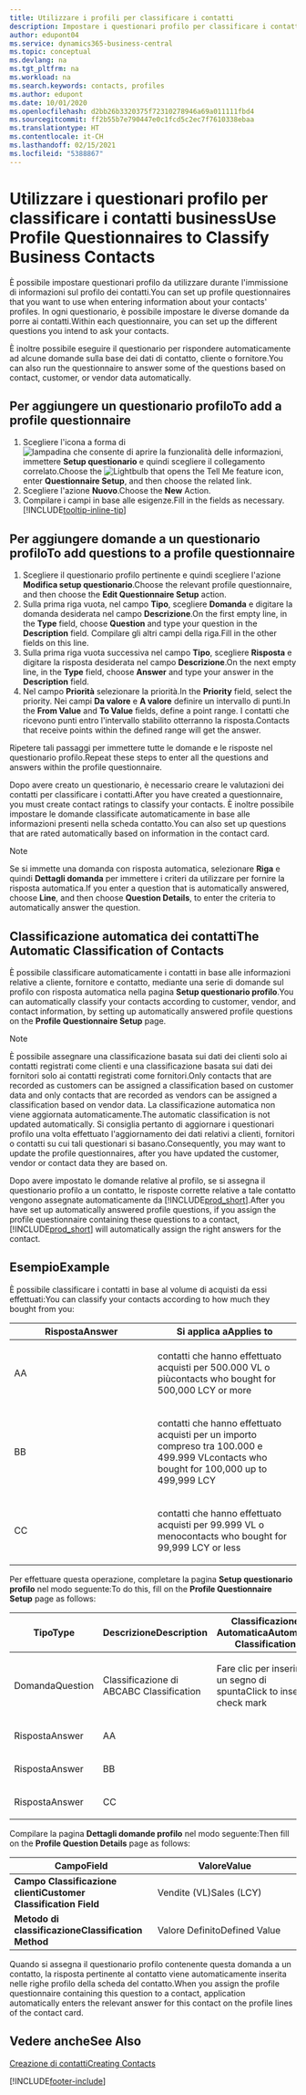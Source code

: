 ```yaml
---
title: Utilizzare i profili per classificare i contatti
description: Impostare i questionari profilo per classificare i contatti business
author: edupont04
ms.service: dynamics365-business-central
ms.topic: conceptual
ms.devlang: na
ms.tgt_pltfrm: na
ms.workload: na
ms.search.keywords: contacts, profiles
ms.author: edupont
ms.date: 10/01/2020
ms.openlocfilehash: d2bb26b3320375f72310278946a69a011111fbd4
ms.sourcegitcommit: ff2b55b7e790447e0c1fcd5c2ec7f7610338ebaa
ms.translationtype: HT
ms.contentlocale: it-CH
ms.lasthandoff: 02/15/2021
ms.locfileid: "5388867"
---
```

# <a name="use-profile-questionnaires-to-classify-business-contacts"></a><span data-ttu-id="019a1-103">Utilizzare i questionari profilo per classificare i contatti business</span><span class="sxs-lookup"><span data-stu-id="019a1-103">Use Profile Questionnaires to Classify Business Contacts</span></span>
<span data-ttu-id="019a1-104">È possibile impostare questionari profilo da utilizzare durante l'immissione di informazioni sul profilo dei contatti.</span><span class="sxs-lookup"><span data-stu-id="019a1-104">You can set up profile questionnaires that you want to use when entering information about your contacts' profiles.</span></span> <span data-ttu-id="019a1-105">In ogni questionario, è possibile impostare le diverse domande da porre ai contatti.</span><span class="sxs-lookup"><span data-stu-id="019a1-105">Within each questionnaire, you can set up the different questions you intend to ask your contacts.</span></span>  

<span data-ttu-id="019a1-106">È inoltre possibile eseguire il questionario per rispondere automaticamente ad alcune domande sulla base dei dati di contatto, cliente o fornitore.</span><span class="sxs-lookup"><span data-stu-id="019a1-106">You can also run the questionnaire to answer some of the questions based on contact, customer, or vendor data automatically.</span></span>  

## <a name="to-add-a-profile-questionnaire"></a><span data-ttu-id="019a1-107">Per aggiungere un questionario profilo</span><span class="sxs-lookup"><span data-stu-id="019a1-107">To add a profile questionnaire</span></span>
1.  <span data-ttu-id="019a1-108">Scegliere l'icona a forma di ![lampadina che consente di aprire la funzionalità delle informazioni](media/ui-search/search_small.png "Informazioni sull'operazione che si desidera eseguire"), immettere **Setup questionario** e quindi scegliere il collegamento correlato.</span><span class="sxs-lookup"><span data-stu-id="019a1-108">Choose the ![Lightbulb that opens the Tell Me feature](media/ui-search/search_small.png "Tell me what you want to do") icon, enter **Questionnaire Setup**, and then choose the related link.</span></span>  
2.  <span data-ttu-id="019a1-109">Scegliere l'azione **Nuovo**.</span><span class="sxs-lookup"><span data-stu-id="019a1-109">Choose the **New** Action.</span></span>  
3.  <span data-ttu-id="019a1-110">Compilare i campi in base alle esigenze.</span><span class="sxs-lookup"><span data-stu-id="019a1-110">Fill in the fields as necessary.</span></span> [!INCLUDE[tooltip-inline-tip](includes/tooltip-inline-tip_md.md)]  

## <a name="to-add-questions-to-a-profile-questionnaire"></a><span data-ttu-id="019a1-111">Per aggiungere domande a un questionario profilo</span><span class="sxs-lookup"><span data-stu-id="019a1-111">To add questions to a profile questionnaire</span></span>
1.  <span data-ttu-id="019a1-112">Scegliere il questionario profilo pertinente e quindi scegliere l'azione **Modifica setup questionario**.</span><span class="sxs-lookup"><span data-stu-id="019a1-112">Choose the relevant profile questionnaire, and then choose the **Edit Questionnaire Setup** action.</span></span>  
2.  <span data-ttu-id="019a1-113">Sulla prima riga vuota, nel campo **Tipo**, scegliere **Domanda** e digitare la domanda desiderata nel campo **Descrizione**.</span><span class="sxs-lookup"><span data-stu-id="019a1-113">On the first empty line, in the **Type** field, choose **Question** and type your question in the **Description** field.</span></span> <span data-ttu-id="019a1-114">Compilare gli altri campi della riga.</span><span class="sxs-lookup"><span data-stu-id="019a1-114">Fill in the other fields on this line.</span></span>  
3.  <span data-ttu-id="019a1-115">Sulla prima riga vuota successiva nel campo **Tipo**, scegliere **Risposta** e digitare la risposta desiderata nel campo **Descrizione**.</span><span class="sxs-lookup"><span data-stu-id="019a1-115">On the next empty line, in the **Type** field, choose **Answer** and type your answer in the **Description** field.</span></span>  
4.  <span data-ttu-id="019a1-116">Nel campo **Priorità** selezionare la priorità.</span><span class="sxs-lookup"><span data-stu-id="019a1-116">In the **Priority** field, select the priority.</span></span> <span data-ttu-id="019a1-117">Nei campi **Da valore** e **A valore** definire un intervallo di punti.</span><span class="sxs-lookup"><span data-stu-id="019a1-117">In the **From Value** and **To Value** fields, define a point range.</span></span> <span data-ttu-id="019a1-118">I contatti che ricevono punti entro l'intervallo stabilito otterranno la risposta.</span><span class="sxs-lookup"><span data-stu-id="019a1-118">Contacts that receive points within the defined range will get the answer.</span></span>  

<span data-ttu-id="019a1-119">Ripetere tali passaggi per immettere tutte le domande e le risposte nel questionario profilo.</span><span class="sxs-lookup"><span data-stu-id="019a1-119">Repeat these steps to enter all the questions and answers within the profile questionnaire.</span></span>

<span data-ttu-id="019a1-120">Dopo avere creato un questionario, è necessario creare le valutazioni dei contatti per classificare i contatti.</span><span class="sxs-lookup"><span data-stu-id="019a1-120">After you have created a questionnaire, you must create contact ratings to classify your contacts.</span></span> <span data-ttu-id="019a1-121">È inoltre possibile impostare le domande classificate automaticamente in base alle informazioni presenti nella scheda contatto.</span><span class="sxs-lookup"><span data-stu-id="019a1-121">You can also set up questions that are rated automatically based on information in the contact card.</span></span>  

> [!NOTE]
> <span data-ttu-id="019a1-122">Se si immette una domanda con risposta automatica, selezionare <STRONG>Riga</STRONG> e quindi <STRONG>Dettagli domanda</STRONG> per immettere i criteri da utilizzare per fornire la risposta automatica.</span><span class="sxs-lookup"><span data-stu-id="019a1-122">If you enter a question that is automatically answered, choose <STRONG>Line</STRONG>, and then choose <STRONG>Question Details</STRONG>, to enter the criteria to automatically answer the question.</span></span>

## <a name="the-automatic-classification-of-contacts"></a><span data-ttu-id="019a1-123">Classificazione automatica dei contatti</span><span class="sxs-lookup"><span data-stu-id="019a1-123">The Automatic Classification of Contacts</span></span>
<span data-ttu-id="019a1-124">È possibile classificare automaticamente i contatti in base alle informazioni relative a cliente, fornitore e contatto, mediante una serie di domande sul profilo con risposta automatica nella pagina **Setup questionario profilo**.</span><span class="sxs-lookup"><span data-stu-id="019a1-124">You can automatically classify your contacts according to customer, vendor, and contact information, by setting up automatically answered profile questions on the **Profile Questionnaire Setup** page.</span></span>  

> [!NOTE]
> <span data-ttu-id="019a1-125">È possibile assegnare una classificazione basata sui dati dei clienti solo ai contatti registrati come clienti e una classificazione basata sui dati dei fornitori solo ai contatti registrati come fornitori.</span><span class="sxs-lookup"><span data-stu-id="019a1-125">Only contacts that are recorded as customers can be assigned a classification based on customer data and only contacts that are recorded as vendors can be assigned a classification based on vendor data.</span></span> <span data-ttu-id="019a1-126">La classificazione automatica non viene aggiornata automaticamente.</span><span class="sxs-lookup"><span data-stu-id="019a1-126">The automatic classification is not updated automatically.</span></span> <span data-ttu-id="019a1-127">Si consiglia pertanto di aggiornare i questionari profilo una volta effettuato l'aggiornamento dei dati relativi a clienti, fornitori o contatti su cui tali questionari si basano.</span><span class="sxs-lookup"><span data-stu-id="019a1-127">Consequently, you may want to update the profile questionnaires, after you have updated the customer, vendor or contact data they are based on.</span></span>  

<span data-ttu-id="019a1-128">Dopo avere impostato le domande relative al profilo, se si assegna il questionario profilo a un contatto, le risposte corrette relative a tale contatto vengono assegnate automaticamente da [!INCLUDE[prod_short](includes/prod_short.md)].</span><span class="sxs-lookup"><span data-stu-id="019a1-128">After you have set up automatically answered profile questions, if you assign the profile questionnaire containing these questions to a contact, [!INCLUDE[prod_short](includes/prod_short.md)] will automatically assign the right answers for the contact.</span></span>  

## <a name="example"></a><span data-ttu-id="019a1-129">Esempio</span><span class="sxs-lookup"><span data-stu-id="019a1-129">Example</span></span>
<span data-ttu-id="019a1-130">È possibile classificare i contatti in base al volume di acquisti da essi effettuati:</span><span class="sxs-lookup"><span data-stu-id="019a1-130">You can classify your contacts according to how much they bought from you:</span></span>

<table>
<colgroup>
<col style="width: 50%" />
<col style="width: 50%" />
</colgroup>
<thead>
<tr class="header">
<th><span data-ttu-id="019a1-131"><strong>Risposta</strong></span><span class="sxs-lookup"><span data-stu-id="019a1-131"><strong>Answer</strong></span></span></th>
<th><span data-ttu-id="019a1-132"><strong>Si applica a</strong></span><span class="sxs-lookup"><span data-stu-id="019a1-132"><strong>Applies to</strong></span></span></th>
</tr>
</thead>
<tbody>
<tr class="odd">
<td><p><span data-ttu-id="019a1-133">A</span><span class="sxs-lookup"><span data-stu-id="019a1-133">A</span></span></p></td>
<td><p><span data-ttu-id="019a1-134">contatti che hanno effettuato acquisti per 500.000 VL o più</span><span class="sxs-lookup"><span data-stu-id="019a1-134">contacts who bought for 500,000 LCY or more</span></span></p></td>
</tr>
<tr class="even">
<td><p><span data-ttu-id="019a1-135">B</span><span class="sxs-lookup"><span data-stu-id="019a1-135">B</span></span></p></td>
<td><p><span data-ttu-id="019a1-136">contatti che hanno effettuato acquisti per un importo compreso tra 100.000 e 499.999 VL</span><span class="sxs-lookup"><span data-stu-id="019a1-136">contacts who bought for 100,000 up to 499,999 LCY</span></span></p></td>
</tr>
<tr class="odd">
<td><p><span data-ttu-id="019a1-137">C</span><span class="sxs-lookup"><span data-stu-id="019a1-137">C</span></span></p></td>
<td><p><span data-ttu-id="019a1-138">contatti che hanno effettuato acquisti per 99.999 VL o meno</span><span class="sxs-lookup"><span data-stu-id="019a1-138">contacts who bought for 99,999 LCY or less</span></span></p></td>
</tr>
</tbody>
</table>

<span data-ttu-id="019a1-139">Per effettuare questa operazione, completare la pagina **Setup questionario profilo** nel modo seguente:</span><span class="sxs-lookup"><span data-stu-id="019a1-139">To do this, fill on the **Profile Questionnaire Setup** page as follows:</span></span>


<table>
<colgroup>
<col style="width: 20%" />
<col style="width: 20%" />
<col style="width: 20%" />
<col style="width: 20%" />
<col style="width: 20%" />
</colgroup>
<thead>
<tr class="header">
<th><span data-ttu-id="019a1-140"><strong>Tipo</strong></span><span class="sxs-lookup"><span data-stu-id="019a1-140"><strong>Type</strong></span></span></th>
<th><span data-ttu-id="019a1-141"><strong>Descrizione</strong></span><span class="sxs-lookup"><span data-stu-id="019a1-141"><strong>Description</strong></span></span></th>
<th><span data-ttu-id="019a1-142"><strong>Classificazione Automatica</strong></span><span class="sxs-lookup"><span data-stu-id="019a1-142"><strong>Automatic Classification</strong></span></span></th>
<th><span data-ttu-id="019a1-143"><strong>Da Valore</strong></span><span class="sxs-lookup"><span data-stu-id="019a1-143"><strong>From Value</strong></span></span></th>
<th><span data-ttu-id="019a1-144"><strong>A Valore</strong></span><span class="sxs-lookup"><span data-stu-id="019a1-144"><strong>To Value</strong></span></span></th>
</tr>
</thead>
<tbody>
<tr class="odd">
<td><p><span data-ttu-id="019a1-145">Domanda</span><span class="sxs-lookup"><span data-stu-id="019a1-145">Question</span></span></p></td>
<td><p><span data-ttu-id="019a1-146">Classificazione di ABC</span><span class="sxs-lookup"><span data-stu-id="019a1-146">ABC Classification</span></span></p></td>
<td><p><span data-ttu-id="019a1-147">Fare clic per inserire un segno di spunta</span><span class="sxs-lookup"><span data-stu-id="019a1-147">Click to insert a check mark</span></span></p></td>
<td><p> </p></td>
<td><p> </p></td>
</tr>
<tr class="even">
<td><p><span data-ttu-id="019a1-148">Risposta</span><span class="sxs-lookup"><span data-stu-id="019a1-148">Answer</span></span></p></td>
<td><p><span data-ttu-id="019a1-149">A</span><span class="sxs-lookup"><span data-stu-id="019a1-149">A</span></span></p></td>
<td><p> </p></td>
<td><p><span data-ttu-id="019a1-150">500.000</span><span class="sxs-lookup"><span data-stu-id="019a1-150">500,000</span></span></p></td>
<td><p> </p></td>
</tr>
<tr class="odd">
<td><p><span data-ttu-id="019a1-151">Risposta</span><span class="sxs-lookup"><span data-stu-id="019a1-151">Answer</span></span></p></td>
<td><p><span data-ttu-id="019a1-152">B</span><span class="sxs-lookup"><span data-stu-id="019a1-152">B</span></span></p></td>
<td><p> </p></td>
<td><p><span data-ttu-id="019a1-153">100,000</span><span class="sxs-lookup"><span data-stu-id="019a1-153">100,000</span></span></p></td>
<td><p><span data-ttu-id="019a1-154">499,999</span><span class="sxs-lookup"><span data-stu-id="019a1-154">499,999</span></span></p></td>
</tr>
<tr class="even">
<td><p><span data-ttu-id="019a1-155">Risposta</span><span class="sxs-lookup"><span data-stu-id="019a1-155">Answer</span></span></p></td>
<td><p><span data-ttu-id="019a1-156">C</span><span class="sxs-lookup"><span data-stu-id="019a1-156">C</span></span></p></td>
<td><p> </p></td>
<td><p> </p></td>
<td><p><span data-ttu-id="019a1-157">99,999</span><span class="sxs-lookup"><span data-stu-id="019a1-157">99,999</span></span></p></td>
</tr>
</tbody>
</table>

<span data-ttu-id="019a1-158">Compilare la pagina **Dettagli domande profilo** nel modo seguente:</span><span class="sxs-lookup"><span data-stu-id="019a1-158">Then fill on the **Profile Question Details** page as follows:</span></span>
<table>
<colgroup>
<col style="width: 50%" />
<col style="width: 50%" />
</colgroup>
<thead>
<tr class="header">
<th><span data-ttu-id="019a1-159"><strong>Campo</strong></span><span class="sxs-lookup"><span data-stu-id="019a1-159"><strong>Field</strong></span></span></th>
<th><span data-ttu-id="019a1-160"><strong>Valore</strong></span><span class="sxs-lookup"><span data-stu-id="019a1-160"><strong>Value</strong></span></span></th>
</tr>
</thead>
<tbody>
<tr>
<td><span data-ttu-id="019a1-161"><strong>Campo Classificazione clienti</strong></span><span class="sxs-lookup"><span data-stu-id="019a1-161"><strong>Customer Classification Field</strong></span></span></td>
<td><span data-ttu-id="019a1-162"><emphasis>Vendite (VL)</emphasis></span><span class="sxs-lookup"><span data-stu-id="019a1-162"><emphasis>Sales (LCY)</emphasis></span></span></td>
</tr>
<tr>
<td><span data-ttu-id="019a1-163"><strong>Metodo di classificazione</strong></span><span class="sxs-lookup"><span data-stu-id="019a1-163"><strong>Classification Method</strong></span></span></td>
<td><span data-ttu-id="019a1-164"><emphasis>Valore Definito</emphasis></span><span class="sxs-lookup"><span data-stu-id="019a1-164"><emphasis>Defined Value</emphasis></span></span></td>
</tr>
</tbody>
</table>

<span data-ttu-id="019a1-165">Quando si assegna il questionario profilo contenente questa domanda a un contatto, la risposta pertinente al contatto viene automaticamente inserita nelle righe profilo della scheda del contatto.</span><span class="sxs-lookup"><span data-stu-id="019a1-165">When you assign the profile questionnaire containing this question to a contact, application automatically enters the relevant answer for this contact on the profile lines of the contact card.</span></span>

## <a name="see-also"></a><span data-ttu-id="019a1-166">Vedere anche</span><span class="sxs-lookup"><span data-stu-id="019a1-166">See Also</span></span>
[<span data-ttu-id="019a1-167">Creazione di contatti</span><span class="sxs-lookup"><span data-stu-id="019a1-167">Creating Contacts</span></span>](marketing-create-contact-companies.md)  


[!INCLUDE[footer-include](includes/footer-banner.md)]